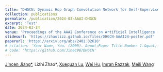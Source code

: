 ```yaml
---
title: "DHGCN: Dynamic Hop Graph Convolution Network for Self-Supervised Point Cloud Learning"
collection: publications
permalink: /publication/2024-03-AAAI-DHGCN
excerpt: 'Test'
date: 2024-03-24
venue: 'Proceedings of the AAAI Conference on Artificial Intelligence (CCF-A)'
slidesurl: 'https://zhaolizz.github.io/files/DHGCN-AAAI24-poster.pdf'
paperurl: 'https://arxiv.org/abs/2401.02610'
# citation: 'Your Name, You. (2009). &quot;Paper Title Number 1.&quot; <i>Journal 1</i>. 1(1).'
# code: 'https://github.com/Jinec98/DHGCN'
---
```

[Jincen Jiang*](https://www.jincenjiang.com/), Lizhi Zhao*, [Xuequan Lu](https://www.xuequanlu.com/), [Wei Hu](https://www.wict.pku.edu.cn/huwei/), [Imran Razzak](https://imranrazzak.github.io/), [Meili Wang](https://scholar.google.com/citations?user=yNb6-d4AAAAJ)

